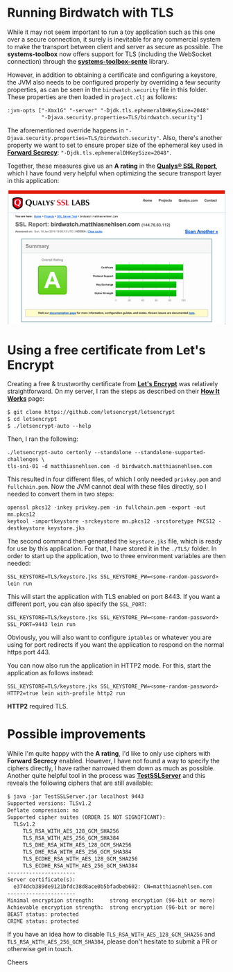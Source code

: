 # Running Birdwatch with TLS

While it may not seem important to run a toy application such as this one over a secure connection, it surely is inevitable for any commercial system to make the transport between client and server as secure as possible. The **systems-toolbox** now offers support for TLS (including the WebSocket connection) through the **[systems-toolbox-sente](https://github.com/matthiasn/systems-toolbox-sente)** library.

However, in addition to obtaining a certificate and configuring a keystore, the JVM also needs to be configured properly by overriding a few security properties, as can be seen in the `birdwatch.security` file in this folder. These properties are then loaded in `project.clj` as follows:

    :jvm-opts ["-Xmx1G" "-server" "-Djdk.tls.ephemeralDHKeySize=2048"
               "-Djava.security.properties=TLS/birdwatch.security"]

The aforementioned override happens in `"-Djava.security.properties=TLS/birdwatch.security"`. Also, there's another property we want to set to ensure proper size of the ephemeral key used in **[Forward Secrecy](http://vincent.bernat.im/en/blog/2011-ssl-perfect-forward-secrecy.html)**: `"-Djdk.tls.ephemeralDHKeySize=2048"`.

Together, these measures give us an **A rating** in the **[Qualys® SSL Report](https://www.ssllabs.com/ssltest/analyze.html?d=birdwatch.matthiasnehlsen.com)**, which I have found very helpful when optimizing the secure transport layer in this application:

![A Rating](qualys-result.png)


# Using a free certificate from Let's Encrypt

Creating a free & trustworthy certificate from **[Let's Encrypt](https://letsencrypt.org/)** was relatively straightforward. On my server, I ran the steps as described on their **[How It Works](https://letsencrypt.org/howitworks/)** page:

    $ git clone https://github.com/letsencrypt/letsencrypt
    $ cd letsencrypt
    $ ./letsencrypt-auto --help

Then, I ran the following:

    ./letsencrypt-auto certonly --standalone --standalone-supported-challenges \
    tls-sni-01 -d matthiasnehlsen.com -d birdwatch.matthiasnehlsen.com

This resulted in four different files, of which I only needed `privkey.pem` and `fullchain.pem`. Now the JVM cannot deal with these files directly, so I needed to convert them in two steps:

    openssl pkcs12 -inkey privkey.pem -in fullchain.pem -export -out mn.pkcs12
    keytool -importkeystore -srckeystore mn.pkcs12 -srcstoretype PKCS12 -destkeystore keystore.jks

The second command then generated the `keystore.jks` file, which is ready for use by this application. For that, I have stored it in the `./TLS/` folder. In order to start up the application, two to three environment variables are then needed:

    SSL_KEYSTORE=TLS/keystore.jks SSL_KEYSTORE_PW=<some-random-password> lein run

This will start the application with TLS enabled on port 8443. If you want a different port, you can also specify the `SSL_PORT`:

    SSL_KEYSTORE=TLS/keystore.jks SSL_KEYSTORE_PW=<some-random-password> SSL_PORT=9443 lein run

Obviously, you will also want to configure `iptables` or whatever you are using for port redirects if you want the application to respond on the normal https port 443.

You can now also run the application in HTTP2 mode. For this, start the application as follows instead:

    SSL_KEYSTORE=TLS/keystore.jks SSL_KEYSTORE_PW=<some-random-password> HTTP2=true lein with-profile http2 run

**HTTP2** required TLS.

# Possible improvements

While I'm quite happy with the **A rating**, I'd like to only use ciphers with **Forward Secrecy** enabled. However, I have not found a way to specify the ciphers directly, I have rather narrowed them down as much as possible. Another quite helpful tool in the process was **[TestSSLServer](http://www.bolet.org/TestSSLServer/)** and this reveals the following ciphers that are still available:

    $ java -jar TestSSLServer.jar localhost 9443
    Supported versions: TLSv1.2
    Deflate compression: no
    Supported cipher suites (ORDER IS NOT SIGNIFICANT):
      TLSv1.2
         TLS_RSA_WITH_AES_128_GCM_SHA256
         TLS_RSA_WITH_AES_256_GCM_SHA384
         TLS_DHE_RSA_WITH_AES_128_GCM_SHA256
         TLS_DHE_RSA_WITH_AES_256_GCM_SHA384
         TLS_ECDHE_RSA_WITH_AES_128_GCM_SHA256
         TLS_ECDHE_RSA_WITH_AES_256_GCM_SHA384
    ----------------------
    Server certificate(s):
      e374dcb389de9121bfdc38d8ace0b5bfadbeb602: CN=matthiasnehlsen.com
    ----------------------
    Minimal encryption strength:     strong encryption (96-bit or more)
    Achievable encryption strength:  strong encryption (96-bit or more)
    BEAST status: protected
    CRIME status: protected

If you have an idea how to disable `TLS_RSA_WITH_AES_128_GCM_SHA256` and `TLS_RSA_WITH_AES_256_GCM_SHA384`, please don't hesitate to submit a PR or otherwise get in touch.

Cheers